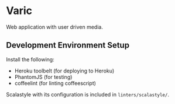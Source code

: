 Varic
=====

Web application with user driven media.


Development Environment Setup
-----------------------------

Install the following:
  * Heroku toolbelt (for deploying to Heroku)
  * PhantomJS (for testing)
  * coffeelint (for linting coffeescript)

Scalastyle with its configuration is included in `linters/scalastyle/`.
